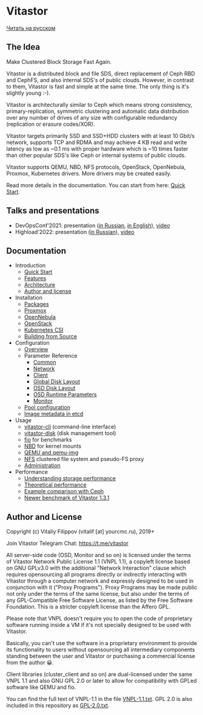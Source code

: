 # Vitastor

[Читать на русском](README-ru.md)

## The Idea

Make Clustered Block Storage Fast Again.

Vitastor is a distributed block and file SDS, direct replacement of Ceph RBD and CephFS,
and also internal SDS's of public clouds. However, in contrast to them, Vitastor is fast
and simple at the same time. The only thing is it's slightly young :-).

Vitastor is architecturally similar to Ceph which means strong consistency,
primary-replication, symmetric clustering and automatic data distribution over any
number of drives of any size with configurable redundancy (replication or erasure codes/XOR).

Vitastor targets primarily SSD and SSD+HDD clusters with at least 10 Gbit/s network,
supports TCP and RDMA and may achieve 4 KB read and write latency as low as ~0.1 ms
with proper hardware which is ~10 times faster than other popular SDS's like Ceph
or internal systems of public clouds.

Vitastor supports QEMU, NBD, NFS protocols, OpenStack, OpenNebula, Proxmox, Kubernetes drivers.
More drivers may be created easily.

Read more details in the documentation. You can start from here: [Quick Start](docs/intro/quickstart.en.md).

## Talks and presentations

- DevOpsConf'2021: presentation ([in Russian](https://vitastor.io/presentation/devopsconf/devopsconf.html),
  [in English](https://vitastor.io/presentation/devopsconf/devopsconf_en.html)),
  [video](https://vitastor.io/presentation/devopsconf/talk.webm)
- Highload'2022: presentation ([in Russian](https://vitastor.io/presentation/highload/highload.html)),
  [video](https://vitastor.io/presentation/highload/talk.webm)

## Documentation

- Introduction
  - [Quick Start](docs/intro/quickstart.en.md)
  - [Features](docs/intro/features.en.md)
  - [Architecture](docs/intro/architecture.en.md)
  - [Author and license](docs/intro/author.en.md)
- Installation
  - [Packages](docs/installation/packages.en.md)
  - [Proxmox](docs/installation/proxmox.en.md)
  - [OpenNebula](docs/installation/opennebula.en.md)
  - [OpenStack](docs/installation/openstack.en.md)
  - [Kubernetes CSI](docs/installation/kubernetes.en.md)
  - [Building from Source](docs/installation/source.en.md)
- Configuration
  - [Overview](docs/config.en.md)
  - Parameter Reference
    - [Common](docs/config/common.en.md)
    - [Network](docs/config/network.en.md)
    - [Client](docs/config/client.en.md)
    - [Global Disk Layout](docs/config/layout-cluster.en.md)
    - [OSD Disk Layout](docs/config/layout-osd.en.md)
    - [OSD Runtime Parameters](docs/config/osd.en.md)
    - [Monitor](docs/config/monitor.en.md)
  - [Pool configuration](docs/config/pool.en.md)
  - [Image metadata in etcd](docs/config/inode.en.md)
- Usage
  - [vitastor-cli](docs/usage/cli.en.md) (command-line interface)
  - [vitastor-disk](docs/usage/disk.en.md) (disk management tool)
  - [fio](docs/usage/fio.en.md) for benchmarks
  - [NBD](docs/usage/nbd.en.md) for kernel mounts
  - [QEMU and qemu-img](docs/usage/qemu.en.md)
  - [NFS](docs/usage/nfs.en.md) clustered file system and pseudo-FS proxy
  - [Administration](docs/usage/admin.en.md)
- Performance
  - [Understanding storage performance](docs/performance/understanding.en.md)
  - [Theoretical performance](docs/performance/theoretical.en.md)
  - [Example comparison with Ceph](docs/performance/comparison1.en.md)
  - [Newer benchmark of Vitastor 1.3.1](docs/performance/bench2.en.md)

## Author and License

Copyright (c) Vitaliy Filippov (vitalif [at] yourcmc.ru), 2019+

Join Vitastor Telegram Chat: https://t.me/vitastor

All server-side code (OSD, Monitor and so on) is licensed under the terms of
Vitastor Network Public License 1.1 (VNPL 1.1), a copyleft license based on
GNU GPLv3.0 with the additional "Network Interaction" clause which requires
opensourcing all programs directly or indirectly interacting with Vitastor
through a computer network and expressly designed to be used in conjunction
with it ("Proxy Programs"). Proxy Programs may be made public not only under
the terms of the same license, but also under the terms of any GPL-Compatible
Free Software License, as listed by the Free Software Foundation.
This is a stricter copyleft license than the Affero GPL.

Please note that VNPL doesn't require you to open the code of proprietary
software running inside a VM if it's not specially designed to be used with
Vitastor.

Basically, you can't use the software in a proprietary environment to provide
its functionality to users without opensourcing all intermediary components
standing between the user and Vitastor or purchasing a commercial license
from the author 😀.

Client libraries (cluster_client and so on) are dual-licensed under the same
VNPL 1.1 and also GNU GPL 2.0 or later to allow for compatibility with GPLed
software like QEMU and fio.

You can find the full text of VNPL-1.1 in the file [VNPL-1.1.txt](VNPL-1.1.txt).
GPL 2.0 is also included in this repository as [GPL-2.0.txt](GPL-2.0.txt).
